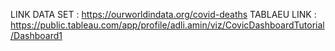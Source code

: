 LINK DATA SET : https://ourworldindata.org/covid-deaths
TABLAEU LINK : https://public.tableau.com/app/profile/adli.amin/viz/CovicDashboardTutorial/Dashboard1
